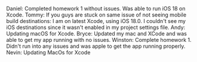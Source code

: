 Daniel: Completed homework 1 without issues. Was able to run iOS 18 on Xcode.
Tommy: If you guys are stuck on same issue of not seeing mobile build destinations: I am on latest Xcode, using iOS 18.0. I couldn't see my iOS destinations since it wasn't enabled in my project settings file.
Andy: Updating macOS for Xcode.
Bryce: Updated my mac and XCode and was able to get my app running with no issues.
Winston: Complete homework 1. Didn't run into any issues and was apple to get the app running properly.
Nevin: Updating MacOs for Xcode
